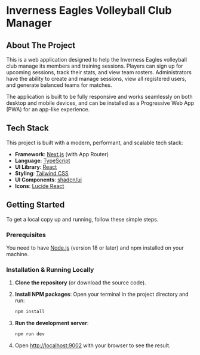 # Inverness Eagles Volleyball Club Manager

## About The Project

This is a web application designed to help the Inverness Eagles volleyball club manage its members and training sessions. Players can sign up for upcoming sessions, track their stats, and view team rosters. Administrators have the ability to create and manage sessions, view all registered users, and generate balanced teams for matches.

The application is built to be fully responsive and works seamlessly on both desktop and mobile devices, and can be installed as a Progressive Web App (PWA) for an app-like experience.

## Tech Stack

This project is built with a modern, performant, and scalable tech stack:

*   **Framework**: [Next.js](https://nextjs.org/) (with App Router)
*   **Language**: [TypeScript](https://www.typescriptlang.org/)
*   **UI Library**: [React](https://react.dev/)
*   **Styling**: [Tailwind CSS](https://tailwindcss.com/)
*   **UI Components**: [shadcn/ui](https://ui.shadcn.com/)
*   **Icons**: [Lucide React](https://lucide.dev/)

## Getting Started

To get a local copy up and running, follow these simple steps.

### Prerequisites

You need to have [Node.js](https://nodejs.org/) (version 18 or later) and npm installed on your machine.

### Installation & Running Locally

1.  **Clone the repository** (or download the source code).

2.  **Install NPM packages**:
    Open your terminal in the project directory and run:
    ```sh
    npm install
    ```

3.  **Run the development server**:
    ```sh
    npm run dev
    ```

4.  Open [http://localhost:9002](http://localhost:9002) with your browser to see the result.
